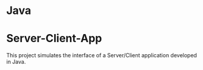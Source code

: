 # Java
# Server-Client-App
This project simulates the interface of a Server/Client application developed in Java.
